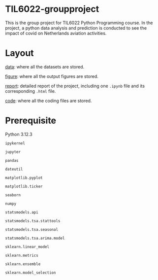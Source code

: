 # TIL6022-groupproject

This is the group project for TIL6022 Python Programming course. In the project, a python data analysis and prediction is conducted to see the impact of covid on Netherlands aviation activities. 

# Layout

[data](./project/data): where all the datasets are stored.

[figure](./project/figure): where all the output figures are stored.

[report](./project/report): detailed report of the project, including one `.ipynb` file and its corresponding `.html` file.

[code](./project/code): where all the coding files are stored.

# Prerequisite
Python 3.12.3

`ipykernel`

`jupyter`

`pandas`

`dateutil`

`matplotlib.pyplot`

`matplotlib.ticker`

`seaborn`

`numpy`

`statsmodels.api`

`statsmodels.tsa.stattools`

`statsmodels.tsa.seasonal`

`statsmodels.tsa.arima.model`

`sklearn.linear_model`

`sklearn.metrics`

`sklearn.ensemble`

`sklearn.model_selection`
